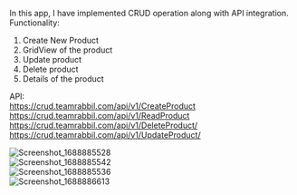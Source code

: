 In this app, I have implemented CRUD operation along with API integration. 
Functionality:
1. Create New Product
2. GridView of the product
3. Update product
4. Delete product
5. Details of the product

API:  
   https://crud.teamrabbil.com/api/v1/CreateProduct  
   https://crud.teamrabbil.com/api/v1/ReadProduct  
   https://crud.teamrabbil.com/api/v1/DeleteProduct/  
   https://crud.teamrabbil.com/api/v1/UpdateProduct/  

![Screenshot_1688885528](https://github.com/MehadiReaz/api_crud/assets/65062761/a825a719-3d4a-43f0-8fd3-12379f82950b)  
![Screenshot_1688885542](https://github.com/MehadiReaz/api_crud/assets/65062761/f57d87d3-f5e0-41fa-9b47-3f2fc300e7f4)  
![Screenshot_1688885536](https://github.com/MehadiReaz/api_crud/assets/65062761/9acb813a-cad5-440d-b2cb-dc3d775e671c)  
![Screenshot_1688886613](https://github.com/MehadiReaz/api_crud/assets/65062761/8f82c6af-5f86-482b-bb45-dd581bc750f7)  

